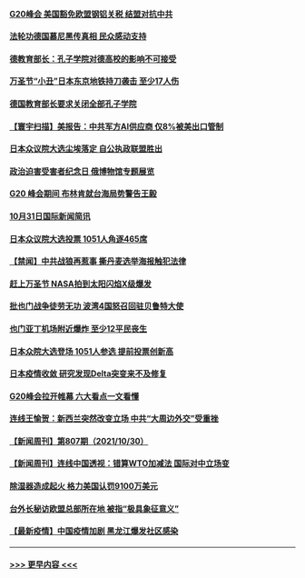 #### [G20峰会 美国豁免欧盟钢铝关税 结盟对抗中共](../pages/prog202/a103257118.md?t=11010901) 
#### [法轮功德国慕尼黑传真相  民众感动支持](../pages/prog202/a103257094.md?t=11010901) 
#### [德教育部长：孔子学院对德高校的影响不可接受](../pages/prog202/a103257085.md?t=11010901) 
#### [万圣节“小丑”日本东京地铁持刀袭击 至少17人伤](../pages/prog202/a103257079.md?t=11010901) 
#### [德国教育部长要求关闭全部孔子学院](../pages/prog202/a103257060.md?t=11010901) 
#### [【寰宇扫描】美报告：中共军方AI供应商 仅8%被美出口管制](../pages/prog202/a103257058.md?t=11010901) 
#### [日本众议院大选尘埃落定 自公执政联盟胜出](../pages/prog202/a103257052.md?t=11010901) 
#### [政治迫害受害者纪念日 俄博物馆专题展览](../pages/prog202/a103256918.md?t=11010901) 
#### [G20 峰会期间 布林肯就台海局势警告王毅](../pages/prog202/a103256894.md?t=11010901) 
#### [10月31日国际新闻简讯](../pages/prog202/a103256898.md?t=11010901) 
#### [日本众议院大选投票  1051人角逐465席](../pages/prog202/a103256881.md?t=11010901) 
#### [【禁闻】中共战狼再惹事 撕丹麦选举海报触犯法律](../pages/prog202/a103256860.md?t=11010901) 
#### [赶上万圣节 NASA拍到太阳闪焰X级爆发](../pages/prog202/a103256733.md?t=11010901) 
#### [批也门战争徒劳无功 波湾4国怒召回驻贝鲁特大使](../pages/prog202/a103256805.md?t=11010901) 
#### [也门亚丁机场附近爆炸 至少12平民丧生](../pages/prog202/a103256792.md?t=11010901) 
#### [日本众院大选登场 1051人参选 提前投票创新高](../pages/prog202/a103256783.md?t=11010901) 
#### [日本疫情收敛 研究发现Delta突变来不及修复](../pages/prog202/a103256713.md?t=11010901) 
#### [G20峰会拉开帷幕 六大看点一文看懂](../pages/prog202/a103256653.md?t=11010901) 
#### [连线王愉贺：新西兰突然改变立场 中共“大周边外交”受重挫](../pages/prog202/a103255851.md?t=11010901) 
#### [【新闻周刊】第807期（2021/10/30）](../pages/prog202/a103256611.md?t=11010901) 
#### [【新闻周刊】连线中国透视：错算WTO加减法 国际对中立场变](../pages/prog202/a103256590.md?t=11010901) 
#### [除湿器造成起火 格力美国认罚9100万美元](../pages/prog202/a103256512.md?t=11010901) 
#### [台外长秘访欧盟总部所在地 被指“极具象征意义”](../pages/prog202/a103256450.md?t=11010901) 
#### [【最新疫情】中国疫情加剧 黑龙江爆发社区感染](../pages/prog202/a103256427.md?t=11010901) 

----
#### [ >>> 更早内容 <<< ](../indexes/prog202-earlier.md)
